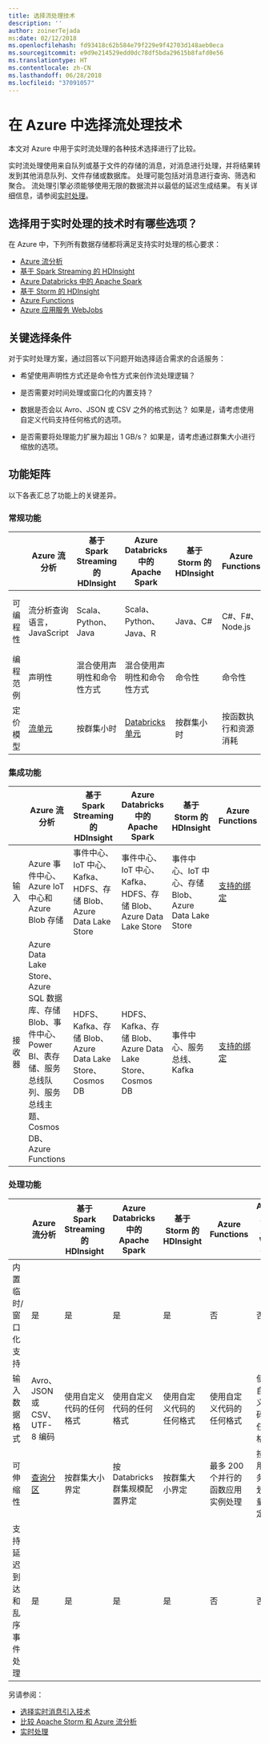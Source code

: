 ```yaml
---
title: 选择流处理技术
description: ''
author: zoinerTejada
ms:date: 02/12/2018
ms.openlocfilehash: fd93418c62b584e79f229e9f42703d148aeb0eca
ms.sourcegitcommit: e9d9e214529edd0dc78df5bda29615b8fafd0e56
ms.translationtype: HT
ms.contentlocale: zh-CN
ms.lasthandoff: 06/28/2018
ms.locfileid: "37091057"
---
```

# <a name="choosing-a-stream-processing-technology-in-azure"></a>在 Azure 中选择流处理技术

本文对 Azure 中用于实时流处理的各种技术选择进行了比较。

实时流处理使用来自队列或基于文件的存储的消息，对消息进行处理，并将结果转发到其他消息队列、文件存储或数据库。 处理可能包括对消息进行查询、筛选和聚合。 流处理引擎必须能够使用无限的数据流并以最低的延迟生成结果。 有关详细信息，请参阅[实时处理](../big-data/real-time-processing.md)。

## <a name="what-are-your-options-when-choosing-a-technology-for-real-time-processing"></a>选择用于实时处理的技术时有哪些选项？
在 Azure 中，下列所有数据存储都将满足支持实时处理的核心要求：
- [Azure 流分析](/azure/stream-analytics/)
- [基于 Spark Streaming 的 HDInsight](/azure/hdinsight/spark/apache-spark-streaming-overview)
- [Azure Databricks 中的 Apache Spark](/azure/azure-databricks/)
- [基于 Storm 的 HDInsight](/azure/hdinsight/storm/apache-storm-overview)
- [Azure Functions](/azure/azure-functions/functions-overview)
- [Azure 应用服务 WebJobs](/azure/app-service/web-sites-create-web-jobs)

## <a name="key-selection-criteria"></a>关键选择条件

对于实时处理方案，通过回答以下问题开始选择适合需求的合适服务：

- 希望使用声明性方式还是命令性方式来创作流处理逻辑？

- 是否需要对时间处理或窗口化的内置支持？

- 数据是否会以 Avro、JSON 或 CSV 之外的格式到达？ 如果是，请考虑使用自定义代码支持任何格式的选项。

- 是否需要将处理能力扩展为超出 1 GB/s？ 如果是，请考虑通过群集大小进行缩放的选项。 

## <a name="capability-matrix"></a>功能矩阵

以下各表汇总了功能上的关键差异。 

### <a name="general-capabilities"></a>常规功能

| | Azure 流分析 | 基于 Spark Streaming 的 HDInsight | Azure Databricks 中的 Apache Spark | 基于 Storm 的 HDInsight | Azure Functions | Azure 应用服务 Web 作业 |
| --- | --- | --- | --- | --- | --- | --- | 
| 可编程性 | 流分析查询语言，JavaScript | Scala、Python、Java | Scala、Python、Java、R | Java、C# | C#、F#、Node.js | C#、Node.js、PHP、Java、Python |
| 编程范例 | 声明性 | 混合使用声明性和命令性方式 | 混合使用声明性和命令性方式 | 命令性 | 命令性 | 命令性 |    
| 定价模型 | [流单元](https://azure.microsoft.com/pricing/details/stream-analytics/) | 按群集小时 | [Databricks 单元](https://azure.microsoft.com/pricing/details/databricks/) | 按群集小时 | 按函数执行和资源消耗 | 按应用服务计划小时 |  

### <a name="integration-capabilities"></a>集成功能

| | Azure 流分析 | 基于 Spark Streaming 的 HDInsight | Azure Databricks 中的 Apache Spark | 基于 Storm 的 HDInsight | Azure Functions | Azure 应用服务 Web 作业 |
| --- | --- | --- | --- | --- | --- | --- | 
| 输入 | Azure 事件中心、Azure IoT 中心和 Azure Blob 存储  | 事件中心、IoT 中心、Kafka、HDFS、存储 Blob、Azure Data Lake Store  | 事件中心、IoT 中心、Kafka、HDFS、存储 Blob、Azure Data Lake Store  | 事件中心、IoT 中心、存储 Blob、Azure Data Lake Store  | [支持的绑定](/azure/azure-functions/functions-triggers-bindings#supported-bindings) | 服务总线、存储队列、存储 Blob、事件中心、WebHook、Cosmos DB、文件 |
| 接收器 |  Azure Data Lake Store、Azure SQL 数据库、存储 Blob、事件中心、Power BI、表存储、服务总线队列、服务总线主题、Cosmos DB、Azure Functions  | HDFS、Kafka、存储 Blob、Azure Data Lake Store、Cosmos DB | HDFS、Kafka、存储 Blob、Azure Data Lake Store、Cosmos DB | 事件中心、服务总线、Kafka | [支持的绑定](/azure/azure-functions/functions-triggers-bindings#supported-bindings) | 服务总线、存储队列、存储 Blob、事件中心、WebHook、Cosmos DB、文件 | 

### <a name="processing-capabilities"></a>处理功能

| | Azure 流分析 | 基于 Spark Streaming 的 HDInsight | Azure Databricks 中的 Apache Spark | 基于 Storm 的 HDInsight | Azure Functions | Azure 应用服务 Web 作业 |
| --- | --- | --- | --- | --- | --- | --- | 
| 内置临时/窗口化支持 | 是 | 是 | 是 | 是 | 否 | 否 |
| 输入数据格式 | Avro、JSON 或 CSV、UTF-8 编码 | 使用自定义代码的任何格式 | 使用自定义代码的任何格式 | 使用自定义代码的任何格式 | 使用自定义代码的任何格式 | 使用自定义代码的任何格式 |
| 可伸缩性 | [查询分区](/azure/stream-analytics/stream-analytics-parallelization) | 按群集大小界定 | 按 Databricks 群集规模配置界定 | 按群集大小界定 | 最多 200 个并行的函数应用实例处理 | 按应用服务计划容量界定 | 
| 支持延迟到达和乱序事件处理 | 是 | 是 | 是 | 是 | 否 | 否 |

另请参阅：

- [选择实时消息引入技术](./real-time-ingestion.md)
- [比较 Apache Storm 和 Azure 流分析](/azure/stream-analytics/stream-analytics-comparison-storm)
- [实时处理](../big-data/real-time-processing.md)
